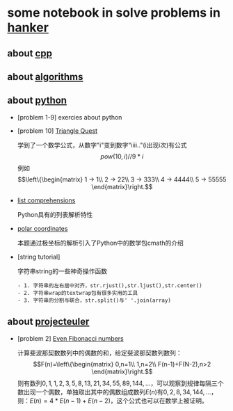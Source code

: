 # some notebook in solve problems in [hanker](https://www.hackerrank.com/)

## about [cpp](https://www.hackerrank.com/domains/cpp)

## about [algorithms](https://www.hackerrank.com/domains/algorithms)

## about [python](https://www.hackerrank.com/domains/python)

- [problem 1-9] exercies about python
- [problem 10] [Triangle Quest](https://www.hackerrank.com/challenges/python-quest-1/problem)

    学到了一个数学公式，从数字"i"变到数字"iiii.."(i出现i次)有公式
    $$pow(10,i)//9*i$$
    例如
    $$\left\{\begin{matrix}
    1 -> 1\\ 
    2 -> 22\\ 
    3 -> 333\\ 
    4 -> 4444\\ 
    5 -> 55555
    \end{matrix}\right.$$
- [list comprehensions](https://www.hackerrank.com/challenges/list-comprehensions/problem)
  
    Python具有的列表解析特性

- [polar coordinates](https://www.hackerrank.com/challenges/polar-coordinates/problem)

    本题通过极坐标的解析引入了Python中的数学包cmath的介绍

- [string tutorial]

    字符串string的一些神奇操作函数

      - 1. 字符串的左右居中对齐，str.rjust(),str.ljust(),str.center()
      - 2. 字符串wrap的textwrap包有很多实用的工具
      - 3. 字符串的分割与联合，str.split()与' '.join(array)

## about [projecteuler](https://www.hackerrank.com/contests/projecteuler/challenges)
- [problem 2] [Even Fibonacci numbers](https://www.hackerrank.com/contests/projecteuler/challenges/euler002)
  
  计算斐波那契数数列中的偶数的和，给定斐波那契数列数列：
    $$F(n)=\left\{\begin{matrix}
    0,n=1\\ 
    1,n=2\\ 
    F(n-1)+F(N-2),n>2
    \end{matrix}\right.$$
  则有数列$0,1,1,2,3,5,8,13,21,34,55,89,144,...$，可以观察到规律每隔三个数出现一个偶数，单独取出其中的偶数组成数列$E(n)$有$0,2,8,34,144,...$，则：$E(n)=4*E(n-1)+E(n-2)$，这个公式也可以在数学上被证明。